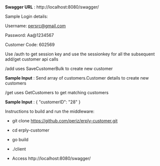 
**Swagger URL** : http://localhost:8080/swagger/

Sample Login details:

  Username: persrc@gmail.com
  
  Password: Aa@1234567
  
  Customer Code: 602569
  
  
 Use /auth to get session key and use the sessionkey for all the subsequent add/get customer api calls
 
 /add uses SaveCustomerBulk to create new customer
 
  **Sample Input** : Send array of customers.Customer details to create new customers
 
 /get uses  GetCustomers to get matching customers
 
  **Sample Input** :  { "customerID": "28" }
 
 
 Instructions to build and run the middleware:
 
  -  git clone https://github.com/periz/erply-customer.git
 
  - cd erply-customer
 
  -  go build 
 
  -  ./client
  
  - Access http://localhost:8080/swagger/
